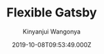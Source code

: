---
title: Flexible Gatsby
github: https://github.com/wangonya/flexible-gatsby
demo: https://flexible-gatsby.netlify.app/
author: Kinyanjui Wangonya
ssg:
  - Gatsby
cms:
  - Markdown
date: 2019-10-08T09:53:49.000Z
description: Flexible-Gatsby is a simple and clean theme for Gatsby
draft: true
publish_date: '2019-10-08T09:53:49Z'
update_date: '2023-01-13T06:25:29Z'
github_star: 43
github_fork: 33
---